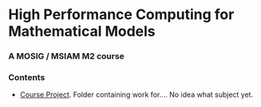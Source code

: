 # High Performance Computing for Mathematical Models

### A MOSIG / MSIAM M2 course


### Contents

- [Course Project](/project). Folder containing work for.... No idea what subject yet.
